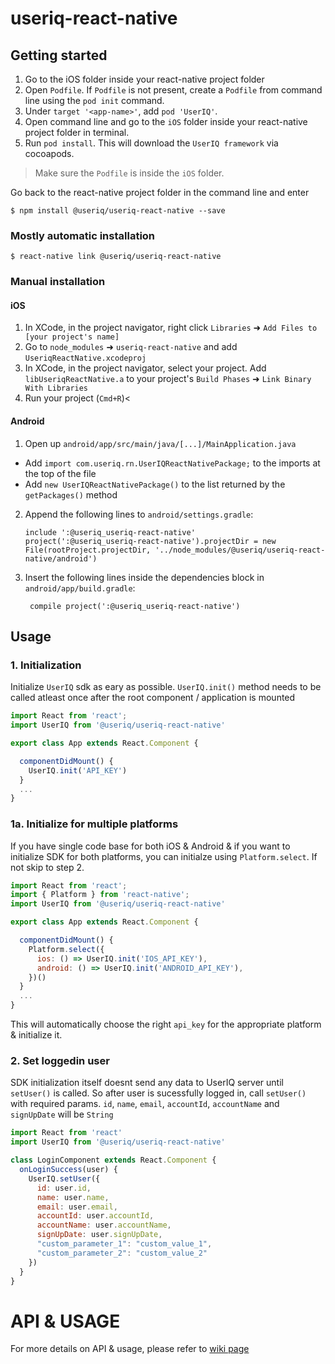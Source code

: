 # useriq-react-native

## Getting started

1. Go to the iOS folder inside your react-native project folder
2. Open `Podfile`. If `Podfile` is not present, create a `Podfile` from command line using the `pod init` command.
3. Under `target '<app-name>'`, add `pod 'UserIQ'`.
4. Open command line and go to the `iOS` folder inside your react-native project folder in terminal.
5. Run `pod install`. This will download the `UserIQ framework` via cocoapods.

> Make sure the `Podfile` is inside the `iOS` folder.


Go back to the react-native project folder in the command line and enter

`$ npm install @useriq/useriq-react-native --save`

### Mostly automatic installation

`$ react-native link @useriq/useriq-react-native`

### Manual installation

#### iOS

1. In XCode, in the project navigator, right click `Libraries` ➜ `Add Files to [your project's name]`
2. Go to `node_modules` ➜ `useriq-react-native` and add `UseriqReactNative.xcodeproj`
3. In XCode, in the project navigator, select your project. Add `libUseriqReactNative.a` to your project's `Build Phases` ➜ `Link Binary With Libraries`
4. Run your project (`Cmd+R`)<

#### Android

1. Open up `android/app/src/main/java/[...]/MainApplication.java`

- Add `import com.useriq.rn.UserIQReactNativePackage;` to the imports at the top of the file
- Add `new UserIQReactNativePackage()` to the list returned by the `getPackages()` method

2. Append the following lines to `android/settings.gradle`:
   ```
   include ':@useriq_useriq-react-native'
   project(':@useriq_useriq-react-native').projectDir = new File(rootProject.projectDir, '../node_modules/@useriq/useriq-react-native/android')
   ```
3. Insert the following lines inside the dependencies block in `android/app/build.gradle`:
   ```
    compile project(':@useriq_useriq-react-native')
   ```

## Usage

### 1. Initialization

Initialize `UserIQ` sdk as eary as possible. `UserIQ.init()` method needs to be called atleast once after the root component / application is mounted

```javascript
import React from 'react';
import UserIQ from '@useriq/useriq-react-native'

export class App extends React.Component {

  componentDidMount() {
    UserIQ.init('API_KEY')
  }
  ...
}
```

### 1a. Initialize for multiple platforms

If you have single code base for both iOS & Android & if you want to initialize SDK for both platforms, you can initialze using `Platform.select`. If not skip to step 2.

```javascript
import React from 'react';
import { Platform } from 'react-native';
import UserIQ from '@useriq/useriq-react-native'

export class App extends React.Component {

  componentDidMount() {
    Platform.select({
      ios: () => UserIQ.init('IOS_API_KEY'),
      android: () => UserIQ.init('ANDROID_API_KEY'),
    })()
  }
  ...
}
```

This will automatically choose the right `api_key` for the appropriate platform & initialize it.

### 2. Set loggedin user

SDK initialization itself doesnt send any data to UserIQ server until `setUser()` is called. So after user is sucessfully logged in, call `setUser()` with required params. `id`, `name`, `email`, `accountId`, `accountName` and `signUpDate` will be `String`

```javascript
import React from 'react'
import UserIQ from '@useriq/useriq-react-native'

class LoginComponent extends React.Component {
  onLoginSuccess(user) {
    UserIQ.setUser({
      id: user.id,
      name: user.name,
      email: user.email,
      accountId: user.accountId,
      accountName: user.accountName,
      signUpDate: user.signUpDate,
      "custom_parameter_1": "custom_value_1",
      "custom_parameter_2": "custom_value_2"
    })
  }
}
```

# API & USAGE

For more details on API & usage, please refer to [wiki page](https://github.com/useriq-com/useriq-react-native/wiki)

